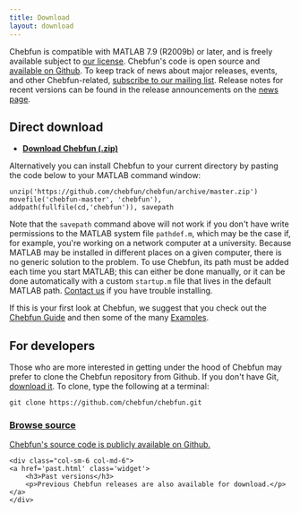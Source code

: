 ```yaml
---
title: Download
layout: download
---
```


Chebfun is compatible with MATLAB 7.9 (R2009b) or later, and is freely
available subject to [our license][license]. Chebfun's code is open source and
[available on Github][chebfun-github]. To keep track of news about major
releases, events, and other Chebfun-related, [subscribe to our mailing
list](../support/subscribe.html).  Release notes for recent versions can be
found in the release announcements on the [news page](../news/index.html).

## Direct download

<ul>
    <li><strong><a href="https://github.com/chebfun/chebfun/archive/master.zip" id="download">Download Chebfun (.zip)</a></strong></li>
</ul>

Alternatively you can install Chebfun to your current directory by pasting the
code below to your MATLAB command window:

    unzip('https://github.com/chebfun/chebfun/archive/master.zip')
    movefile('chebfun-master', 'chebfun'), addpath(fullfile(cd,'chebfun')), savepath

Note that the `savepath` command above will not work if you don't have write
permissions to the MATLAB system file `pathdef.m`, which may be the case if,
for example, you're working on a network computer at a university. Because
MATLAB may be installed in different places on a given computer, there is no
generic solution to the problem. To use Chebfun, its path must be added each
time you start MATLAB; this can either be done manually, or it can be done
automatically with a custom `startup.m` file that lives in the default MATLAB
path. [Contact us](mailto:help@chebfun.org) if you have trouble installing.

If this is your first look at Chebfun, we suggest that you check out the
[Chebfun Guide][guide] and then some of the many [Examples][examples].


## For developers

Those who are more interested in getting under the hood of Chebfun may
prefer to clone the Chebfun repository from Github. If you don't have Git,
[download it][git]. To clone, type the following at a terminal:

    git clone https://github.com/chebfun/chebfun.git


<div class="row">
    <div class="col-sm-6 col-md-6">
    <a href='//github.com/chebfun/chebfun' class='widget'>
        <h3>Browse source</h3>
        <p>Chebfun's source code is publicly available on Github.</p>
    </a>
    </div>

    <div class="col-sm-6 col-md-6">
    <a href='past.html' class='widget'>
        <h3>Past versions</h3>
        <p>Previous Chebfun releases are also available for download.</p>
    </a>
    </div>
</div>


[license]: https://raw.githubusercontent.com/chebfun/chebfun/master/LICENSE.txt
[chebfun-github]: https://github.com/chebfun/chebfun
[guide]: ../docs/guide/
[examples]: ../examples/
[function-reference]: ../docs/functions/
[mailto]: mailto:help@chebfun.org
[git]: http://git-scm.com/
